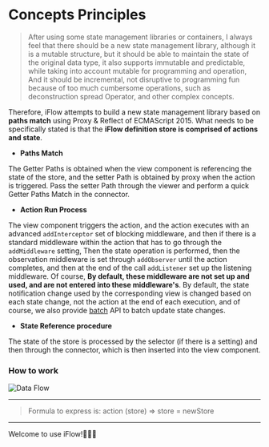 # Concepts Principles

>After using some state management libraries or containers, I always feel that there should be a new state management library, although it is a mutable structure, but it should be able to maintain the state of the original data type, it also supports immutable and predictable, while taking into account mutable for programming and operation, And it should be incremental, not disruptive to programming fun because of too much cumbersome operations, such as deconstruction spread Operator, and other complex concepts.
  
Therefore, iFlow attempts to build a new state management library based on **paths match** using Proxy & Reflect of ECMAScript 2015. What needs to be specifically stated is that the **iFlow definition store is comprised of actions and state**.


* **Paths Match**

The Getter Paths is obtained when the view component is referencing the state of the store, and the setter Path is obtained by proxy when the action is triggered. Pass the setter Path through the viewer and perform a quick Getter Paths Match in the connector.

* **Action Run Process**

The view component triggers the action, and the action executes with an advanced `addInterceptor` set of blocking middleware, and then if there is a standard middleware within the action that has to go through the `addMiddleware` setting, Then the state operation is performed, then the observation middleware is set through `addObserver` until the action completes, and then at the end of the call `addListener` set up the listening middleware. Of course, **By default, these middleware are not set up and used, and are not entered into these middleware's**. By default, the state notification change used by the corresponding view is changed based on each state change, not the action at the end of each execution, and of course, we also provide [batch](/docs/api/batch.md) API to batch update state changes.
 


* **State Reference procedure**

The state of the store is processed by the selector (if there is a setting) and then through the connector, which is then inserted into the view component.
 
### How to work
![Data Flow](https://raw.githubusercontent.com/unadlib/iflow/master/assets/flowChart.png)

---
>Formula to express is: action (store) => store = newStore

---
Welcome to use iFlow!🎉🎉🎉

